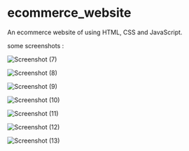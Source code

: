 # ecommerce_website
An ecommerce website of using HTML, CSS and JavaScript. 


some screenshots :

![Screenshot (7)](https://github.com/Arinmishra/ecommerce_website/assets/126757186/468f1fb2-ab69-41a6-893e-0a97488f0ee4)

![Screenshot (8)](https://github.com/Arinmishra/ecommerce_website/assets/126757186/3787425d-96f3-4c8a-85b9-17eeaaf6e412)

![Screenshot (9)](https://github.com/Arinmishra/ecommerce_website/assets/126757186/84ac70d8-ec5b-421e-af7d-e2c5010246fa)

![Screenshot (10)](https://github.com/Arinmishra/ecommerce_website/assets/126757186/3abf573f-be7a-43ec-8949-6abb906416f9)

![Screenshot (11)](https://github.com/Arinmishra/ecommerce_website/assets/126757186/163dab69-819c-4694-a602-9d09195ca532)

![Screenshot (12)](https://github.com/Arinmishra/ecommerce_website/assets/126757186/8ec2bbff-9ccf-4563-8c60-cf5433d0844a)

![Screenshot (13)](https://github.com/Arinmishra/ecommerce_website/assets/126757186/24b96435-0c08-4321-8ba1-b1602361b330)
